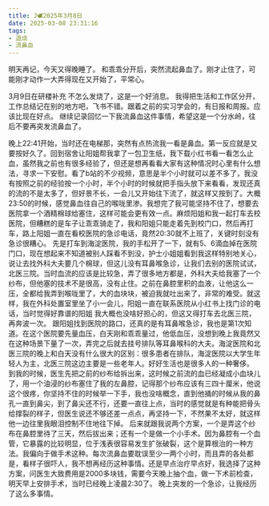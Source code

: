 ```yaml
---
title: J🕊️2025年3月8日
date: 2025-03-08 23:31:16
tags:
- 退烧
- 流鼻血
---
```

明天再记，今天又得晚睡了。
和乖乖分开后，突然流起鼻血了。刚才止住了，可能刚才动作一大弄得现在又开始了，平常心。

3月9日在研楼补充
不怎么发烧了，这是一个好消息。
我得把生活和工作区分开，工作总结记在别的地方吧，飞书不错。跟着之前的实习学会的，有日报和周报。应该比现在好点。
继续记录回忆一下我流鼻血这件事情，希望这是一个分水岭，往后不要再突发流鼻血了。

晚上22:41开始，当时还在电梯那，突然有点热流我一看是鼻血。第一反应就是又要按好久了。回到宿舍让阳姐帮我拿了一包卫生纸，我下载小红书看一看怎么止血，虽然我之前也有很多经验了，但还是想再看看大家有这种情况时心里有什么想法，寻求一下安慰。看了b站的不少视频，意思是半个小时就可以差不多了，我没有按照之前的经验按一个小时，半个小时的时候就把手指头放下来看看，发现还真的流的不是太多了，但好景不长，一会儿又开始往下流了，就这样又按到了。大概23:50的时候，感觉鼻血往自己的喉咙里渗。我想完了我可能坚持不住了，想要去医院拿一个酒精棉球给塞住，这样可能会更有效一点。麻烦阳姐和我一起打车去校医院，但糟糕的是车子让乖乖骑走了，我和阳姐只能走着先到校门口，然后再打车，路上阳姐一直在看校医院的急诊电话，竟然20:30就不上班了，关键时刻没有急诊很糟心。
先是打车到海淀医院，我的手松开了一下，就有5、6滴血掉在医院门口，现在想起来不知道被别人踩看不到没，护士小姐姐看到我这样特别地关心，说让去找外科大夫要几个棉球，但这儿没有耳鼻喉急诊，让我们去别的医院试试，北医三院。当时血流的应该是比较急，弄了很多地方都是，外科大夫给我塞了一个纱布，但他塞的技术不是很高，没有止住。之前在鼻腔里积的血液，让他这么一压，全都给我弄到喉咙里了，大的血块块，被迫我就吐出来了，非常的难受。就这样，我在外科处置室里坐了小一会儿，阳姐一直在联系医院从小红书上找门诊的电话，当时觉得好靠谱的阳姐 我大概也没啥好担心的，但这又得打车去北医三院，再奔波一次。
跟阳姐找到医院的路口，还真的是有耳鼻喉急诊，我也是第1次知道。在这个医院要先量血压，白天刚和乖乖量过，他低血压，没想到晚上我竟然又在这种场景下量了一次，弄完之后就去挂号排队等耳鼻喉科的大夫。海淀医院和北医三院的晚上和白天没有什么很大的区别：很多患者在排队，海淀医院以大学生年轻人为主，北医三院这边主要是一些老年人。好好生活也是很多人的一种奢侈。
到我的时候，医生先把之前的纱布给拆出来，这时候之前流的血已经凝成小血块儿了，用一个油浸的纱布塞住了我的左鼻腔，记得那个纱布应该有三四十厘米，他说这个很疼，你坚持不住的时候举一下手，我也没啥概念，直到他捅的时候从我的鼻孔一直到鼻尖，到了鼻尖还不行，还要一直往上点，当时的感觉就是有种能把骨头给撑裂的样子，但医生说还不够还差一点点，再坚持一下，不然果不太好，就这样他一边往里我眼泪控制不住地往下掉。
后来就跟我说两个方案，一个是弄这个纱布在鼻腔里待了三天，然后拔出来；还有一个是做一个小手术。因为鼻腔有一个血管，它暴露的比较明显，位于浅表很容易发生扩张破裂，这个是算根治的一种方法。我偏向于做手术这种。每次流鼻血要耽误至少一两个小时，而且弄的各处都是，看样子很吓人，我不想再经历这种事情。还是早点治疗早点好，我选择了这种方案，问医生大致费用是2000多块钱，需要今天晚上抽个血，做一下术前检查，明天早上安排手术，当时已经晚上凌晨2:30了。
晚上突发的一个急诊，让我经历了这么多事情。
